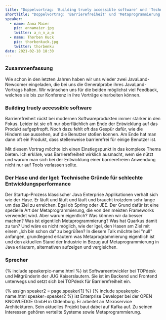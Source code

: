 ```yaml
---
title: "Doppelvortrag: 'Building truely accessible software' und 'Technische Gründe für schlechte Entwicklungsperformance'"
shortTitle: "Doppelvortrag: 'Barrierefreiheit' und 'Metaprogrammierung in Java'"
speaker:
  - name: Anna Maier
    pic: annamaier.jpg
    twitter: a_n_n_a_m
  - name: Thorben Kuck
    pic: thorbenkuck.jpg
    twitter: thorbenku
date: 2021-02-18 18:30
---
```


### Zusammenfassung

Wie schon in den letzten Jahren haben wir uns wieder zwei JavaLand-Newcomer eingeladen, die bei uns die Generalprobe ihres JavaLand-Vortrags halten. Wir wünschen uns für die beiden möglichst viel Feedback, welches sie bis zur Konferenz in ihre Vorträge einarbeiten können.

### Building truely accessible software

Barrierefreiheit rückt bei modernen Softwareprodukten immer stärker in den Fokus. 
Leider ist sie oft nur oberflächlich am Ende der Entwicklung auf das Produkt aufgepfropft.
Noch dazu fehlt oft das Gespür dafür, wie die Hindernisse aussehen, auf die Benutzer stoßen können.
Am Ende hat man dann oft ein Produkt, dass stellenweise barrierefrei für einige Benutzer ist.

Mit diesem Vortrag möchte ich einen Einstiegspunkt in das komplexe Thema bieten. Ich erkläre, 
was Barrierefreiheit wirklich ausmacht, wem sie nützt und warum man sich bei der Entwicklung 
einer barrierefreien Anwendung nicht nur auf Tools verlassen sollte.


### Der Hase und der Igel: Technische Gründe für schlechte Entwicklungsperformance

Der Startup-Prozess klassischer Java Enterprise Applikationen verhält sich wie der Hase. Er läuft und läuft und läuft und braucht trotzdem sehr lange um das Ziel zu erreichen. Egal ob Spring oder JEE. Der Grund dafür ist eine spezielle Art der Metaprogrammierung, die von den meisten Frameworks verwendet wird. Aber warum eigentlich? Was können wir da besser machen? Was ist eigentlich Metaprogrammierung? Was hat Quarkus damit zu tun? Und wäre es nicht möglich, wie der Igel, den Hasen am Ziel mit einem „Ich bin schon da“ zu begrüßen? In diesem Talk möchte bei "null" anfangen, grundlegend erläutern was Metaprogrammierung eigentlich ist und den aktuellen Stand der Industrie in Bezug auf Metaprogrammierung in Java erläutern, alternativen aufzeigen und vergleichen.

### Sprecher

{% include speakerpic-name.html %} ist Softwareentwickler bei TOPdesk und Mitgründerin der JUG Kaiserslautern. 
Sie ist im Backend und Frontend unterwegs und setzt sich bei TOPdesk für Barrierefreiheit ein.

{% assign speaker2 = page.speaker[1] %}
{% include speakerpic-name.html speaker=speaker2 %} ist Enterprise Developer bei der OPEN KNOWLEDGE GmbH in Oldenburg. Er arbeitet an Mikroservice Architekturen. Sein aktuelles Projekt baut dabei auf Kafka auf. Zu seinen Interessen gehören verteilte Systeme sowie Metaprogrammierung.